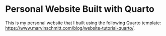 # Personal Website Built with Quarto

This is my personal website that I built using the following Quarto template: <https://www.marvinschmitt.com/blog/website-tutorial-quarto/>.
